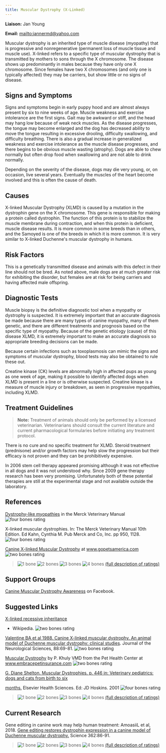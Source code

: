 ```yaml
---
title: Muscular Dystrophy (X-Linked)
---
```

**Liaison:** Jan Young

**Email:** <mailto:jannermd@yahoo.com>

Muscular dystrophy is an inherited type of muscle disease (myopathy)
that is progressive and nonregenerative (permanent loss of muscle tissue
and muscle use). X-linked refers to a specific type of muscular
dystrophy that is transmitted by mothers to sons through the X
chromosome. The disease shows up predominantly in males because they
have only one X chromosome. Since females have two X chromosomes (and
only one is typically affected) they may be carriers, but show little or
no signs of disease.

## Signs and Symptoms

Signs and symptoms begin in early puppy hood and are almost always
present by six to nine weeks of age. Muscle weakness and exercise
intolerance are the first signs. Gait may be awkward or stiff, and the
head may hang low because of weak neck muscles. As the disease
progresses, the tongue may become enlarged and the dog has decreased
ability to move the tongue resulting in excessive drooling, difficulty
swallowing, and difficulty breathing. There is also a gradual increase
in generalized weakness and exercise intolerance as the muscle disease
progresses, and there begins to be obvious muscle wasting (atrophy).
Dogs are able to chew normally but often drop food when swallowing and
are not able to drink normally.

Depending on the severity of the disease, dogs may die very young, or,
on occasion, live several years. Eventually the muscles of the heart
become involved and this is often the cause of death.

## Causes

X-linked Muscular Dystrophy (XLMD) is caused by a mutation in the
dystrophin gene on the X chromosome. This gene is responsible for making
a protein called dystrophin. The function of this protein is to
stabilize the muscle membrane during contraction, and when this protein
is deficient, muscle disease results. It is more common in some breeds
than in others, and the Samoyed is one of the breeds in which it is more
common. It is very similar to X-linked Duchenne's muscular dystrophy in
humans.

## Risk Factors

This is a genetically transmitted disease and animals with this defect
in their line should not be bred. As noted above, male dogs are at much
greater risk for exhibiting the disorder, but females are at risk for
being carriers and having affected male offspring.

## Diagnostic Tests

Muscle biopsy is the definitive diagnostic tool when a myopathy or
dystrophy is suspected. It is extremely important that an accurate
diagnosis be made because there are many types of canine myopathy, many
of them genetic, and there are different treatments and prognosis based
on the specific type of myopathy. Because of the genetic etiology
(cause) of this disease XLMD, it is extremely important to make an
accurate diagnosis so appropriate breeding decisions can be made.

Because certain infections such as toxoplasmosis can mimic the signs and
symptoms of muscular dystrophy, blood tests may also be obtained to rule
these out.

Creatine kinase (CK) levels are abnormally high in affected pups as
young as one week of age, making it possible to identify affected dogs
when XLMD is present in a line or is otherwise suspected. Creatine
kinase is a measure of muscle injury or breakdown, as seen in
progressive myopathies, including XLMD.

## Treatment Guidelines

> **Note:** Treatment of animals should only be performed by a licensed
> veterinarian. Veterinarians should consult the current literature and
> current pharmacological formularies before initiating any treatment
> protocol.

There is no cure and no specific treatment for XLMD. Steroid treatment
(prednisone) and/or growth factors may help slow the progression but
their efficacy is not proven and they can be prohibitively expensive.

In 2006 stem cell therapy appeared promising although it was not
effective in all dogs and it was not understood why. Since 2009 gene
therapy research has been very promising. Unfortunately both of these
potential therapies are still at the experimental stage and not
available outside the laboratory.

## References

[Dystrophy-like
myopathies](http://www.merckvetmanual.com/mvm/musculoskeletal_system/congenital_and_inherited_anomalies_of_the_musculoskeletal_system/congenital_and_inherited_anomalies_of_the_musculoskeletal_system_in_multiple_species.html)
in the Merck Veterinary Manual ![four bones
rating](/img/4-bones.gif)

X-linked muscular dystrophies.  In:  The Merck Veterinary Manual 10th
Edition. Ed Kahn, Cynthia M. Pub Merck and Co, Inc. pp 950, 1128.
![four bones
rating](/img/4-bones.gif)

[Canine X-linked Muscular
Dystrophy](http://www.gopetsamerica.com/dog-health/canine_x_linked_muscular_dystrophy.aspx)
at www.gopetsamerica.com    ![two bones
rating](/img/2-bones.gif)

> ![1 bone](/img/1-bone.gif)
> ![2 bones](/img/2-bones.gif)
> ![3 bones](/img/3-bones.gif)
> ![4 bones](/img/4-bones.gif)
> [(full description of ratings)](/diseases/ratings-what-do-they-mean)

## Support Groups

[Canine Muscular Dystrophy
Awareness](https://www.facebook.com/Canine-Hemophilia-Support-Group-133078033429365/)
on Facebook.

## Suggested Links

[X-linked recessive
inheritance](http://en.wikipedia.org/wiki/x-linked_recessive_inheritance)

* Wikipedia.     ![two bones
  rating](/img/2-bones.gif)

[Valentine BA et al 1988.  Canine X-linked muscular dystrophy.  An
animal model of Duchenne muscular dystrophy:  clinical
studies](http://www.ncbi.nlm.nih.gov/pubmed/3225630).
Journal of the Neurological Sciences, 88:69-81.     ![two bones
rating](/img/2-bones.gif)

[Muscular
Dystrophy](http://www.embracepetinsurance.com/Health/muscular-dystrophy.aspx)
by P. Khuly VMD from the Pet Health Center at
www.embracepetinsurance.com     ![two bones
rating](/img/2-bones.gif)

  [G. Diane Shelton.    Muscular Dystrophies.  p. 446 in:  Veterinary
pediatrics:  dogs and cats from birth to six](http://books.google.com/books?id=tlAm5etmJU8C&pg=PA446&lpg=PA446&dq=x+linked+muscular+dystrophy+samoyed&source=bl&ots=zY6Ac2qFuO&sig=_Px7Eq-Omun4UdCJ3PXYK-6lTLE&hl=en&ei=J2AiTqz2NISWsgOchNxf&sa=X&oi=book_result&ct=result&resnum=7&ved=0CEUQ6AEwBg%20-%20v=onepage&q=x%20linked%20muscular%20dystrophy%20samoyed&f=false)

[
months.](http://books.google.com/books?id=tlAm5etmJU8C&pg=PA446&lpg=PA446&dq=x+linked+muscular+dystrophy+samoyed&source=bl&ots=zY6Ac2qFuO&sig=_Px7Eq-Omun4UdCJ3PXYK-6lTLE&hl=en&ei=J2AiTqz2NISWsgOchNxf&sa=X&oi=book_result&ct=result&resnum=7&ved=0CEUQ6AEwBg%20-%20v=onepage&q=x%20linked%20muscular%20dystrophy%20samoyed&f=false)
Elsevier Health Sciences.  Ed:  JD Hoskins.  2001    ![four bones
rating](/img/4-bones.gif)

> ![1 bone](/img/1-bone.gif)
> ![2 bones](/img/2-bones.gif)
> ![3 bones](/img/3-bones.gif)
> ![4 bones](/img/4-bones.gif)
> [(full description of ratings)](/diseases/ratings-what-do-they-mean)

## Current Research

Gene editing in canine work may help human treatment:  AmoasiiL et al, 2018.  [Gene editing restores dystrophin expression in a canine model of Duchenne muscular dystrophy.](https://www.ncbi.nlm.nih.gov/pubmed/30166439)  Science 362:86-91.

> ![1 bone](/img/1-bone.gif)
> ![2 bones](/img/2-bones.gif)
> ![3 bones](/img/3-bones.gif)
> ![4 bones](/img/4-bones.gif)
> [(full description of ratings)](/diseases/ratings-what-do-they-mean)
